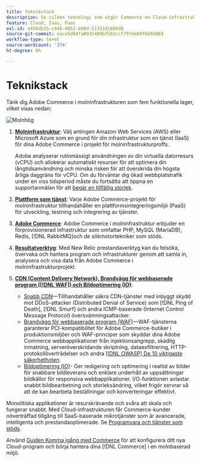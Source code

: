 ```yaml
---
title: Teknikstack
description: Se vilken teknologi som utgör Commerce on Cloud-infrastrukturen.
feature: Cloud, Iaas, Paas
exl-id: e456db25-c44b-4053-b96d-517d3d1606d0
source-git-commit: eace5d84fa0915489bf562ccf79fde04f6b9d083
workflow-type: tm+mt
source-wordcount: '374'
ht-degree: 0%

---
```


# Teknikstack

Tänk dig Adobe Commerce i molninfrastrukturen som fem funktionella lager, vilket visas nedan:

![Molnhög](../../assets/CloudStack.svg)

1. [**Molninfrastruktur**](pro-architecture.md): Välj antingen Amazon Web Services (AWS) eller Microsoft Azure som en grund för din infrastruktur som en tjänst (IaaS) för dina Adobe Commerce i projekt för molninfrastrukturproffs.

   Adobe analyserar rutinmässigt användningen av din virtuella datorresurs (vCPU) och allokerar automatiskt resurser för att optimera din långtidsanvändning och minska risken för att överskrida din högsta årliga daggräns för vCPU. Om du förväntar dig ökad webbplatstrafik under en viss tidsperiod måste du fortsätta att öppna en supportanmälan för att [begär en tillfällig storlek](https://experienceleague.adobe.com/docs/commerce-knowledge-base/kb/how-to/how-to-request-temporary-magento-upsize.html).

1. [**Plattform som tjänst**](cloud-architecture.md): Varje Adobe Commerce-projekt för molninfrastruktur tillhandahåller en plattformsintegreringsmiljö (PaaS) för utveckling, testning och integrering av tjänster.
1. [**Adobe Commerce**](../project/overview.md): Adobe Commerce i molninfrastruktur erbjuder en förprovisionerad infrastruktur som omfattar PHP, MySQL (MariaDB), Redis, [!DNL RabbitMQ]och de sökmotortekniker som stöds.
1. [**Resultatverktyg**](../monitor/new-relic-service.md): Med New Relic prestandaverktyg kan du felsöka, övervaka och hantera program och infrastrukturer genom att samla in, analysera och visa data från Adobe Commerce i molninfrastrukturprojekt.
1. [**CDN (Content Delivery Network), Brandvägg för webbaserade program ([!DNL WAF]) och Bildoptimering (IO)**](../cdn/fastly.md):

   * [Snabb CDN](../cdn/fastly.md#ddos-protection)—Tillhandahåller säkra CDN-tjänster med inbyggt skydd mot DDoS-attacker (Distributed Denial of Service) som [!DNL Ping of Death], [!DNL Smurf] och andra ICMP-baserade (Internet Control Message Protocol) översvämningsattacker.
   * [Brandvägg för webbaserade program (WAF)](../cdn/fastly-waf-service.md)—WAF-tjänsterna garanterar PCI-kompatibilitet för Adobe Commerce-butiker i produktionsmiljöer och WAF-principer som skyddar dina Adobe Commerce webbapplikationer från injektionsangrepp, skadlig inmatning, serveröverskridande skriptning, dataexfiltrering, HTTP-protokollöverträdelser och andra [[!DNL OWASP] De 10 viktigaste säkerhethoten](https://owasp.org/www-project-top-ten/).
   * [Bildoptimering (IO)](../cdn/fastly-image-optimization.md)- Ger redigering och optimering i realtid av bilder för snabbare bildleverans och enklare underhåll av uppsättningar bildkällor för responsiva webbapplikationer. I/O-funktionen avlastar snabbt bildbearbetning och storleksändring, vilket frigör servrar så att de kan bearbeta beställningar och konverteringar effektivt.

Monolitiska applikationer är resurskrävande och svåra att skala och fungerar snabbt. Med Cloud-infrastrukturen får Commerce-kunder oöverträffad tillgång till SaaS-baserade mikrotjänster som är avancerade, intelligenta och prestandaoptimerade. Se [Programvara och tjänster som stöds](cloud-architecture.md#supported-software-and-services).

Använd [Guiden Komma igång med Commerce](../../get-started/overview.md) för att konfigurera ditt nya Cloud-program och börja hantera dina [!DNL Commerce] i en molnbaserad miljö.
